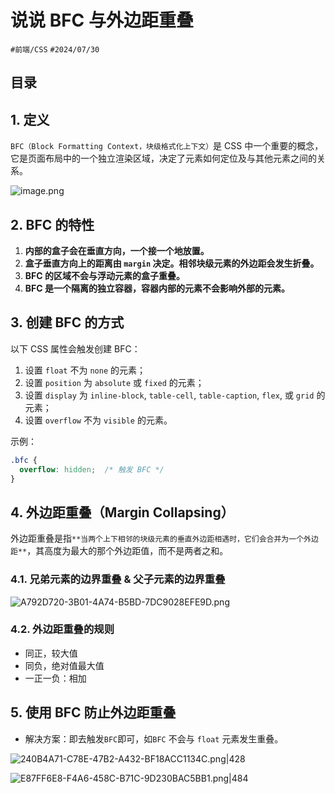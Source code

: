 
# 说说 BFC 与外边距重叠


`#前端/CSS`  `#2024/07/30` 


## 目录
<!-- toc -->
 ## 1. 定义 

`BFC（Block Formatting Context，块级格式化上下文）`是 CSS 中一个重要的概念，它是页面布局中的一个独立渲染区域，决定了元素如何定位及与其他元素之间的关系。

![image.png](https://832-1310531898.cos.ap-beijing.myqcloud.com/yuque/54562a17d3dbd31f0f89a9e125bfe2c3.png)

## 2. BFC 的特性

1. **内部的盒子会在垂直方向，一个接一个地放置。**
2. **盒子垂直方向上的距离由 **`margin`** 决定。相邻块级元素的外边距会发生折叠。**
3. **BFC 的区域不会与浮动元素的盒子重叠。**
4. **BFC 是一个隔离的独立容器，容器内部的元素不会影响外部的元素。**

## 3. 创建 BFC 的方式

以下 CSS 属性会触发创建 BFC：

1. 设置 `float` 不为 `none` 的元素；
2. 设置 `position` 为 `absolute` 或 `fixed` 的元素；
3. 设置 `display` 为 `inline-block`, `table-cell`, `table-caption`, `flex`, 或 `grid` 的元素；
4. 设置 `overflow` 不为 `visible` 的元素。

示例：
```css
.bfc {
  overflow: hidden;  /* 触发 BFC */
}
```

## 4. 外边距重叠（Margin Collapsing）

外边距重叠是指`**当两个上下相邻的块级元素的垂直外边距相遇时，它们会合并为一个外边距**`，其高度为最大的那个外边距值，而不是两者之和。

### 4.1. 兄弟元素的边界重叠 &  父子元素的边界重叠

![A792D720-3B01-4A74-B5BD-7DC9028EFE9D.png](https://832-1310531898.cos.ap-beijing.myqcloud.com/yuque/e34a6a6d31a5c93b4d342ec4a57f596b.png)

### 4.2. 外边距重叠的规则

- 同正，较大值 
- 同负，绝对值最大值
- 一正一负：相加

## 5. 使用 BFC 防止外边距重叠

- 解决方案：即去触发`BFC`即可，如`BFC` 不会与 `float` 元素发生重叠。

![240B4A71-C78E-47B2-A432-BF18ACC1134C.png|428](https://832-1310531898.cos.ap-beijing.myqcloud.com/yuque/c4f97a2d27026987eb2967c1a6d48207.png)

![E87FF6E8-F4A6-458C-B71C-9D230BAC5BB1.png|484](https://832-1310531898.cos.ap-beijing.myqcloud.com/yuque/ff8df8522e39084cec5d64669309ac23.png)


